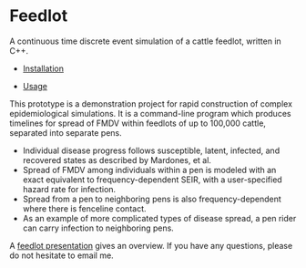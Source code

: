 Feedlot
=======

A continuous time discrete event simulation of a cattle feedlot, written in C++.

- [Installation](doc/install.md)

- [Usage](doc/usage.md)

This prototype is a demonstration project for rapid construction of complex epidemiological simulations.
It is a command-line program which produces timelines for spread of FMDV within
feedlots of up to 100,000 cattle, separated into separate pens.

 - Individual disease progress follows susceptible, latent, infected, and recovered states
   as described by Mardones, et al.
 - Spread of FMDV among individuals within a pen is modeled with an exact equivalent
   to frequency-dependent SEIR, with a user-specified hazard rate for infection.
 - Spread from a pen to neighboring pens is also frequency-dependent where there
   is fenceline contact.
 - As an example of more complicated types of disease spread, a pen rider
   can carry infection to neighboring pens.

A [feedlot presentation](doc/incremental.pdf) gives an overview.
If you have any questions, please do not hesitate to email me.
